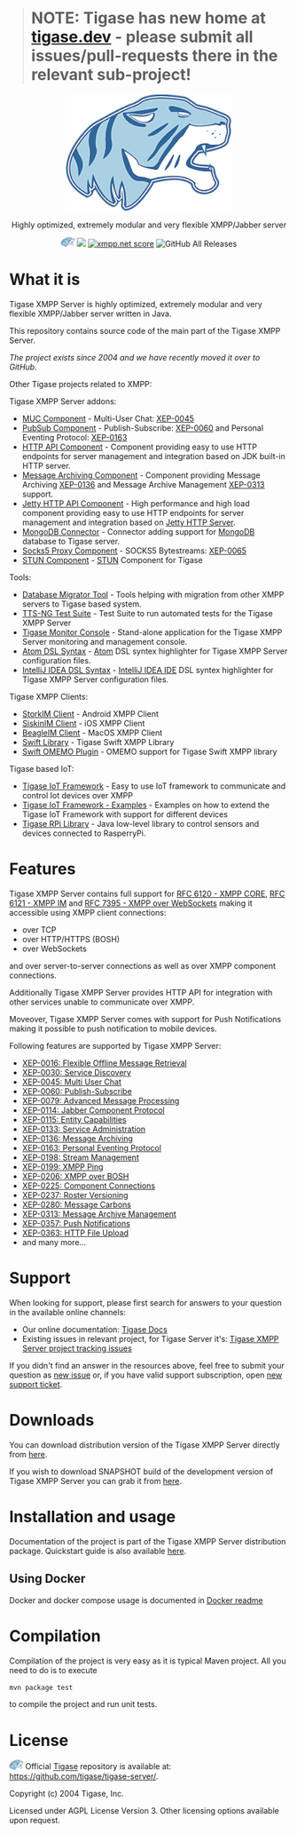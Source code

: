> # NOTE: Tigase has new home at [tigase.dev](https://tigase.dev/) - please submit all issues/pull-requests there in the relevant sub-project!

<p align="center">
  <a href="https://tigase.net/">
    <img
      alt="Highly optimized, extremely modular and very flexible XMPP/Jabber server"
      src="https://github.com/tigase/website-assets/blob/master/tigase/images/tigase-logo.png?raw=true"
      width="300"
    />
  </a>
</p>

<p align="center">
  Highly optimized, extremely modular and very flexible XMPP/Jabber server
</p>

<p align="center">
  <img alt="Tigase Tigase Logo" src="https://github.com/tigase/website-assets/blob/master/tigase/images/tigase-logo.png?raw=true" width="25"/>
  <a href='https://compliance.conversations.im/server/tigase.im'><img src='https://compliance.conversations.im/badge/tigase.im'></a>
  <a href='https://xmpp.net/result.php?domain=tigase.im&amp;type=client'><img src='https://xmpp.net/badge.php?domain=tigase.im' alt='xmpp.net score' /></a>
  <img src='https://img.shields.io/github/downloads/tigase/tigase-server/total' alt='GitHub All Releases' />
</p>

# What it is

Tigase XMPP Server is highly optimized, extremely modular and very flexible XMPP/Jabber server written in Java.

This repository contains source code of the main part of the Tigase XMPP Server.

*The project exists since 2004 and we have recently moved it over to GitHub.*

Other Tigase projects related to XMPP:

Tigase XMPP Server addons:
* [MUC Component](https://github.com/tigase/tigase-muc) - Multi-User Chat: [XEP-0045](https://xmpp.org/extensions/xep-0045.html)
* [PubSub Component](https://github.com/tigase/tigase-pubsub) - Publish-Subscribe: [XEP-0060](https://xmpp.org/extensions/xep-0060.html) and Personal Eventing Protocol: [XEP-0163](https://xmpp.org/extensions/xep-0163.html)
* [HTTP API Component](https://github.com/tigase/tigase-http-api) - Component providing easy to use HTTP endpoints for server management and integration based on JDK built-in HTTP server.
* [Message Archiving Component](https://github.com/tigase/tigase-message-archiving) - Component providing Message Archiving [XEP-0136](https://xmpp.org/extensions/xep-0136.html) and Message Archive Management [XEP-0313](https://xmpp.org/extensions/xep-0313.html) support.
* [Jetty HTTP API Component](https://github.com/tigase/tigase-http-api-jetty) - High performance and high load component providing easy to use HTTP endpoints for server management and integration based on [Jetty HTTP Server](https://www.eclipse.org/jetty/).
* [MongoDB Connector](https://github.com/tigase/tigase-mongodb) - Connector adding support for [MongoDB](https://www.mongodb.com) database to Tigase server.
* [Socks5 Proxy Component](https://github.com/tigase/tigase-socks5) - SOCKS5 Bytestreams: [XEP-0065](https://xmpp.org/extensions/xep-0065.html)
* [STUN Component](https://github.com/tigase/tigase-stun) - [STUN](https://en.wikipedia.org/wiki/STUN) Component for Tigase

Tools:
* [Database Migrator Tool](https://github.com/tigase/tigase-database-migrator) - Tools helping with migration from other XMPP servers to Tigase based system.
* [TTS-NG Test Suite](https://github.com/tigase/tigase-tts-ng) - Test Suite to run automated tests for the Tigase XMPP Server
* [Tigase Monitor Console](https://github.com/tigase/tigase-monitor) - Stand-alone application for the Tigase XMPP Server monitoring and management console.
* [Atom DSL Syntax](https://github.com/tigase/tigase-dsl-syntax-highlighter-for-atom) - [Atom](https://atom.io/) DSL syntex highlighter for Tigase XMPP Server configuration files.
* [IntelliJ IDEA DSL Syntax](https://github.com/tigase/tigase-dsl-syntax-highlighter-for-atom) - [IntelliJ IDEA IDE](https://www.jetbrains.com/idea/) DSL syntex highlighter for Tigase XMPP Server configuration files.

Tigase XMPP Clients:
* [StorkIM Client](https://github.com/tigase/stork) - Android XMPP Client
* [SiskinIM Client](https://github.com/tigase/siskin-im) - iOS XMPP Client
* [BeagleIM Client](https://github.com/tigase/beagle-im) - MacOS XMPP Client
* [Swift Library](https://github.com/tigase/tigase-swift) - Tigase Swift XMPP Library
* [Swift OMEMO Plugin](https://github.com/tigase/tigase-swift-omemo) - OMEMO support for Tigase Swift XMPP library

Tigase based IoT:
* [Tigase IoT Framework](https://github.com/tigase/tigase-iot-framework) - Easy to use IoT framework to communicate and control Iot devices over XMPP
* [Tigase IoT Framework - Examples](https://github.com/tigase/tigase-iot-framework-examples) - Examples on how to extend the Tigase IoT Framework with support for different devices
* [Tigase RPi Library](https://github.com/tigase/tigase-rpi) -  Java low-level library to control sensors and devices connected to RasperryPi.

# Features

Tigase XMPP Server contains full support for [RFC 6120 - XMPP CORE](http://xmpp.org/rfcs/rfc6120.html), [RFC 6121 - XMPP IM](http://xmpp.org/rfcs/rfc6120.html) and [RFC 7395 - XMPP over WebSockets](https://tools.ietf.org/html/rfc7395) making it accessible using XMPP client connections:
* over TCP
* over HTTP/HTTPS (BOSH)
* over WebSockets

and over server-to-server connections as well as over XMPP component connections.

Additionally Tigase XMPP Server provides HTTP API for integration with other services unable to communicate over XMPP.

Moveover, Tigase XMPP Server comes with support for Push Notifications making it possible to push notification to mobile devices.

Following features are supported by Tigase XMPP Server:
* [XEP-0016: Flexible Offline Message Retrieval](http://xmpp.org/extensions/xep-0016.html)
* [XEP-0030: Service Discovery](http://xmpp.org/extensions/xep-0030.html)
* [XEP-0045: Multi User Chat](http://xmpp.org/extensions/xep-0045.html)
* [XEP-0060: Publish-Subscribe](http://xmpp.org/extensions/xep-0060.html)
* [XEP-0079: Advanced Message Processing](http://xmpp.org/extensions/xep-0079.html)
* [XEP-0114: Jabber Component Protocol](http://xmpp.org/extensions/xep-0114.html)
* [XEP-0115: Entity Capabilities](http://xmpp.org/extensions/xep-0115.html)
* [XEP-0133: Service Administration](http://xmpp.org/extensions/xep-0133.html)
* [XEP-0136: Message Archiving](http://xmpp.org/extensions/xep-0136.html)
* [XEP-0163: Personal Eventing Protocol](http://xmpp.org/extensions/xep-0163.html)
* [XEP-0198: Stream Management](http://xmpp.org/extensions/xep-0198.html)
* [XEP-0199: XMPP Ping](http://xmpp.org/extensions/xep-0199.html)
* [XEP-0206: XMPP over BOSH](http://xmpp.org/extensions/xep-0206.html)
* [XEP-0225: Component Connections](http://xmpp.org/extensions/xep-0225.html)
* [XEP-0237: Roster Versioning](http://xmpp.org/extensions/xep-0237.html)
* [XEP-0280: Message Carbons](http://xmpp.org/extensions/xep-0280.html)
* [XEP-0313: Message Archive Management](http://xmpp.org/extensions/xep-0313.html)
* [XEP-0357: Push Notifications](http://xmpp.org/extensions/xep-0357.html)
* [XEP-0363: HTTP File Upload](http://xmpp.org/extensions/xep-0363.html)
* and many more...

# Support

When looking for support, please first search for answers to your question in the available online channels:

* Our online documentation: [Tigase Docs](https://docs.tigase.net)
* Existing issues in relevant project, for Tigase Server it's: [Tigase XMPP Server project tracking issues](https://tigase.dev/tigase/_server/tigase-server/~issues/)

If you didn't find an answer in the resources above, feel free to submit your question as [new issue](https://tigase.dev/tigase/_server/tigase-server/~issues/) or, if you have valid support subscription, open [new support ticket](https://tigase.net/technical-support).

# Downloads

You can download distribution version of the Tigase XMPP Server directly from [here](https://github.com/tigase/tigase-server/releases).

If you wish to download SNAPSHOT build of the development version of Tigase XMPP Server you can grab it from [here](https://build.tigase.net/nightlies/dists/latest/tigase-server-dist-max.zip).

# Installation and usage

Documentation of the project is part of the Tigase XMPP Server distribution package. Quickstart guide is also available [here](https://docs.tigase.net/en/latest/Tigase_Administration/Quick_Start_Guide/Intro.html).

## Using Docker

Docker and docker compose usage is documented in [Docker readme](src/main/docker/README.md)

# Compilation

Compilation of the project is very easy as it is typical Maven project. All you need to do is to execute
````bash
mvn package test
````
to compile the project and run unit tests.

# License

<img alt="Tigase Tigase Logo" src="https://github.com/tigase/website-assets/blob/master/tigase/images/tigase-logo.png?raw=true" width="25"/> Official <a href="https://tigase.net/">Tigase</a> repository is available at: https://github.com/tigase/tigase-server/.

Copyright (c) 2004 Tigase, Inc.

Licensed under AGPL License Version 3. Other licensing options available upon request.
